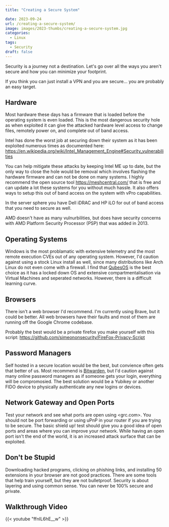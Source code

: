 ```yaml
---
title: "Creating a Secure System"

date: 2023-09-24
url: /creating-a-secure-system/
image: images/2023-thumbs/creating-a-secure-system.jpg
categories:
  - Linux
tags:
  - Security
draft: false
---
```

Security is a journey not a destination. Let's go over all the ways you aren't secure and how you can minimize your footprint.
<!--more-->
If you think you can just install a VPN and you are secure... you are probably an easy target.

## Hardware

Most hardware these days has a firmware that is loaded before the operating system is even loaded. This is the most dangerous security hole as when exploited it can give the attacked hardware level access to change files, remotely power on, and complete out of band access. 

Intel has done the worst job at securing down their system as it has been exploited numerous times as documented here: <https://en.wikipedia.org/wiki/Intel_Management_Engine#Security_vulnerabilities>

You can help mitigate these attacks by keeping Intel ME up to date, but the only way to close the hole would be removal which involves flashing the hardware firmware and can not be done on many systems. I highly recommend the open source tool <https://meshcentral.com/> that is free and can update a lot these systems for you without much hassle. It also offers ways to setup this out of band access on the system with vPro capabilities. 

In the server sphere you have Dell iDRAC and HP iLO for out of band access that you need to secure as well.

AMD doesn't have as many vulnurbilities, but does have security concerns with AMD Platform Security Processor (PSP) that was added in 2013.

## Operating Systems

Windows is the most problamatic with extensive telemetry and the most remote execution CVEs out of any operating system. However, I'd caution against using a stock Linux install as well, since many distributions like Arch Linux do not even come with a firewall. I find that [QubesOS](https://www.qubes-os.org/) is the best choice as it has a locked down OS and extensive compartmentalisation via Virtual Machines and seperated networks. However, there is a difficult learning curve. 

## Browsers

There isn't a web browser I'd recommend. I'm currently using Brave, but it could be better. All web browsers have their faults and most of them are running off the Google Chrome codebase. 

Probably the best would be a private firefox you make yourself with this script: <https://github.com/simeononsecurity/FireFox-Privacy-Script>

## Password Managers

Self hosted in a secure location would be the best, but convience often gets that better of us. Most recommend is [Bitwarden](https://bitwarden.com/), but I'd caution against many online password managers as if someone gets your login, everything will be compromosied. The best solution would be a Yubikey or another FIDO device to physically authenticate any new logins or devices.

## Network Gateway and Open Ports

Test your network and see what ports are open using <grc.com>. You should not be port forwarding or using uPnP in your router if you are trying to be secure. The basic shield up! test should give you a good idea of open ports and areas where you can improve your network. While having an open port isn't the end of the world, it is an increased attack surface that can be exploited. 

## Don't be Stupid

Downloading hacked programs, clicking on phishing links, and installing 50 extensions in your browser are not good practices. There are some tools that help train yourself, but they are not bulletproof. Security is about layering and using common sense. You can never be 100% secure and private.

## Walkthrough Video

{{< youtube "ffnIL6hE__w" >}}
